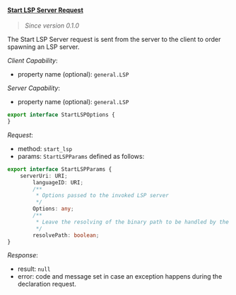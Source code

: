 #### <a href="#start_lsp" name="start_lsp" class="anchor">Start LSP Server Request</a>

> *Since version 0.1.0*

The Start LSP Server request is sent from the server to the client to order spawning an LSP server.

_Client Capability_:
* property name (optional): `general.LSP`

_Server Capability_:
* property name (optional): `general.LSP`

<div class="anchorHolder"><a href="#startLSPOptions" name="startLSPOptions" class="linkableAnchor"></a></div>

```typescript
export interface StartLSPOptions {
}
```

_Request_:
* method: `start_lsp`
* params: `StartLSPParams` defined as follows:

<div class="anchorHolder"><a href="#StartLSPParams" name="StartLSPParams" class="linkableAnchor"></a></div>


```typescript
export interface StartLSPParams {
    serverUri: URI;
        languageID: URI;
        /**
         * Options passed to the invoked LSP server
         */
        Options: any;
        /**
         * Leave the resolving of the binary path to be handled by the client
         */
        resolvePath: boolean;
}
```

_Response_:
* result: `null`
* error: code and message set in case an exception happens during the declaration request.
